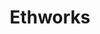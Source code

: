 ---
blog: https://medium.com/ethworks
dribbble: https://dribbble.com/ethworks
facebook: https://facebook.com/ethworks
git: https://github.com/ethWorks
linkedin: https://linkedin.com/company/ethworks
logohandle: ethworksio
sort: ethworks
title: Ethworks
twitter: https://x.com/ethworks
website: https://ethworks.io/
youtube: https://youtube.com/channel/UC6kuMbh67VfpPd3RMsBCGgA
---